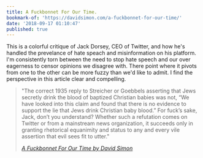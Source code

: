 ```yaml
---
title: A Fuckbonnet For Our Time.
bookmark-of: 'https://davidsimon.com/a-fuckbonnet-for-our-time/'
date: '2018-09-17 01:10:47'
published: true
---
```

This is a colorful critique of Jack Dorsey, CEO of Twitter, and how he's handled the prevelance of hate speach and misinformation on his platform. I'm consistently torn between the need to stop hate speech and our over eagerness to censor opinions we disagree with. There point where it pivots from one to the other can be more fuzzy than we'd like to admit. I find the perspective in this article clear and compelling.

> "The correct 1935 reply to Streicher or Goebbels asserting that Jews secretly drink the blood of baptized Christian babies was not, “We have looked into this claim and found that there is no evidence to support the lie that Jews drink Christian baby blood.” For fuck’s sake, Jack, don’t you understand? Whether such a refutation comes on Twitter or from a mainstream news organization, it succeeds only in granting rhetorical equanimity and status to any and every vile assertion that evil sees fit to utter."
>
> <cite class="u-quotation-of h-cite"><a href="https://davidsimon.com/a-fuckbonnet-for-our-time/">A Fuckbonnet For Our Time by David Simon</a></cite>
